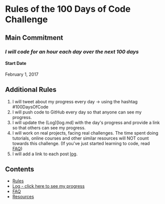 # Rules of the 100 Days of Code Challenge

## Main Commitment
### *I will code for an hour each day over the next 100 days*

#### Start Date
February 1, 2017

## Additional Rules
1. I will tweet about my progress every day -> using the hashtag #100DaysOfCode
3. I will push code to GitHub every day so that anyone can see my progress.
4. I will update the (Log)[log.md] with the day's progress and provide a link so that others can see my progress.
5. I will work on real projects, facing real challenges. The time spent doing tutorials, online courses and other similar resources will NOT count towards this challenge. (If you've just started learning to code, read [FAQ](FAQ.md))
6. I will add a link to each post [log](log.md).


## Contents
* [Rules](rules.md)
* [Log - click here to see my progress](log.md)
* [FAQ](FAQ.md)
* [Resources](resources.md)
